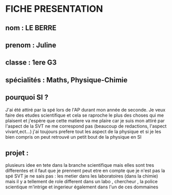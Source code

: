 # FICHE PRESENTATION
## nom : LE BERRE

## prenom : Juline

## classe : 1ere G3

## spécialités : Maths, Physique-Chimie

## pourquoi SI ?

J'ai été attiré par la spé lors de l'AP durant mon année de seconde. Je veux faire des etudes scientifique et cela se raproche le plus des choses qui me plaisent et j'espère que cette matiere va me plaire car je suis mon attiré par l'aspect de la SVT ne me correspond pas (beaucoup de redactions, l'aspect vivant,ect...) j'ai toujours prefere tout les aspect de la physique et si je les bien compris on peut retrouvé un petit bout de la physique en SI 

## projet : 
plusieurs idee en tete dans la branche scientifique mais elles sont tres differentes et il faut que je prennent peut etre en compte que je n'est pas la spé SVT je ne sais pas : les metier dans les laboratoires (dans la chimie) mais il y a tellement de role different dans un labo , chercheur , la police scientique m'intrige et ingerieur également dans l'un de ces dommaines

